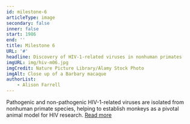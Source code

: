 ```yaml
---
id: milestone-6
articleType: image
secondary: false
inner: false
start: 1986 
end: ''
title: Milestone 6
URL: '#'
headline: Discovery of HIV-1-related viruses in nonhuman primates
imgURL: img/hiv-m06.jpg
imgCredit: Nature Picture Library/Alamy Stock Photo
imgAlt: Close up of a Barbary macaque
authorList:
    - Alison Farrell
---
```

Pathogenic and non-pathogenic HIV-1-related viruses are isolated from nonhuman primate species, helping to establish monkeys as a pivotal animal model for HIV research. <a href="#">Read more</a>